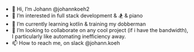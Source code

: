 - 👋 Hi, I’m Johann @johannkoeh2
- 👀 I’m interested in full stack development  & 🏂 & piano 
- 🌱 I’m currently learning kotlin & training my dobberman 
- 💞️ I’m looking to collaborate on any cool project (if i have the bandwidth), I particularly like automating inefficiency away. 
- 📫 How to reach me, on slack @johann.koeh

<!---
johannkoeh2/johannkoeh2 is a ✨ special ✨ repository because its `README.md` (this file) appears on your GitHub profile.
You can click the Preview link to take a look at your changes.
--->
